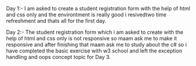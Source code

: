 Day 1:- I am asked to create a student registration form with the help of html and css only and the environtment is really good i resivedtwo time refreshment and thats all for the first day.





Day 2:- The student registration form which  i am asked to create with the help of html and css only is not responsive so maam ask me to make it responsive and after finishing that maam ask me to study about the c# so i have completed the basic exercise with w3 school and left the exception handling and oops concept topic for Day 3.
